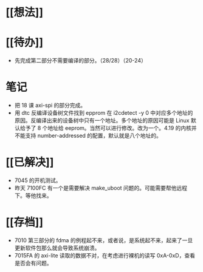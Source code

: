 # [[想法]]

# [[待办]]
- 先完成第二部分不需要编译的部分。（28/28）（20-24）
# 笔记
- 把 18 课 axi-spi 的部分完成。
- 用 dtc 反编译设备树文件找到 epprom 在 i2cdetect -y 0 中对应多个地址的原因。反编译出来的设备树中只有一个地址。多个地址的原因可能是 Linux 默认给予了 8 个地址给 eeprom。当然可以进行修改。改为一个。4.19 的内核并不能支持 number-addressed 的配置，默认就是八个地址的。
# [[已解决]]
- 7045 的开机测试。
- 昨天 7100FC 有一个是需要解决 make_uboot 问题的。可能需要帮他远程下。等他找来。
# [[存档]]
- 7010 第三部分的 fdma 的例程起不来，或者说，是系统起不来，起来了一旦更新软件包那么就会导致系统崩溃。
- 7015FA 的 axi-lite 读取的数据不对，在考虑进行裸机的读写 0xA-0xD，查看是否会有问题。